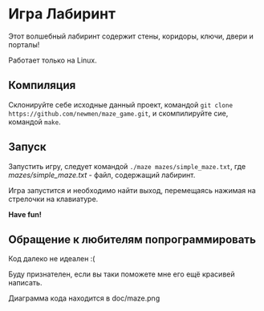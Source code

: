 # Игра Лабиринт
Этот волшебный лабиринт содержит стены, коридоры, ключи, двери и порталы!

Работает только на Linux.

## Компиляция
Склонируйте себе исходные данный проект, командой `git clone https://github.com/newmen/maze_game.git`,
и скомпилируйте сие, командой `make`.

## Запуск
Запустить игру, следует командой `./maze mazes/simple_maze.txt`, где *mazes/simple_maze.txt* - файл, содержащий лабиринт.

Игра запустится и необходимо найти выход, перемещаясь нажимая на стрелочки на клавиатуре.

**Have fun!**


## Обращение к любителям попрограммировать
Код далеко не идеален :(

Буду признателен, если вы таки поможете мне его ещё красивей написать.

Диаграмма кода находится в doc/maze.png
